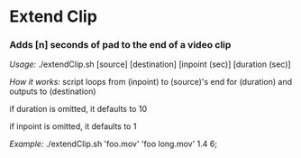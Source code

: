 # Extend Clip
### Adds [n] seconds of pad to the end of a video clip

_Usage:_
./extendClip.sh \[source] [destination] \[inpoint (sec)] [duration (sec)]

_How it works:_
script loops from (inpoint) to (source)'s end for (duration) and outputs to (destination)

if duration is omitted, it defaults to 10

if inpoint is omitted, it defaults to 1

_Example:_
./extendClip.sh 'foo.mov' 'foo long.mov' 1.4 6;
